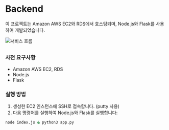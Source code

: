 
# Backend

이 프로젝트는 Amazon AWS EC2와 RDS에서 호스팅되며, Node.js와 Flask를 사용하여 개발되었습니다.

![서비스 흐름](https://github.com/home-gravity/snail/assets/47132589/174b6368-6dac-4168-9a2c-f6add066fa74)

##

### 사전 요구사항

- Amazon AWS EC2, RDS
- Node.js
- Flask

### 실행 방법

1. 생성한 EC2 인스턴스에 SSH로 접속합니다. (putty 사용)
2. 다음 명령어를 실행하여 Node.js와 Flask를 실행합니다:

```bash
node index.js & python3 app.py
